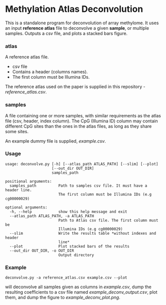 # Methylation Atlas Deconvolution

This is a standalone program for deconvolution of array methylome.
It uses an input **reference atlas** file to deconvolve a given **sample**, or multiple samples.
Outputs a csv file, and plots a stacked bars figure.

### atlas
A reference atlas file. 
- csv file
- Contains a header (columns names).
- The first column must be Illumina IDs.

The reference atlas used on the paper is supplied in this repository - *reference_atlas.csv*.

### samples
A file containing one or more samples, with similar requirements as the atlas file (csv, header, index column).
The CpG (Illumina ID) column may contain different CpG sites than the ones in the atlas files, as long as they share some sites.

An example dummy file is supplied, *example.csv*.

### Usage

```
usage: deconvolve.py [-h] [--atlas_path ATLAS_PATH] [--slim] [--plot]
                     [--out_dir OUT_DIR]
                     samples_path

positional arguments:
  samples_path          Path to samples csv file. It must have a header line.
                        The first column must be Illumina IDs (e.g cg00000029)

optional arguments:
  -h, --help            show this help message and exit
  --atlas_path ATLAS_PATH, -a ATLAS_PATH
                        Path to Atlas csv file. The first column must be
                        Illumina IDs (e.g cg00000029)
  --slim                Write the results table *without indexes and header
                        line*
  --plot                Plot stacked bars of the results
  --out_dir OUT_DIR, -o OUT_DIR
                        Output directory
```

### Example
```
deconvolve.py -a reference_atlas.csv example.csv --plot
```
will deconvolve all samples given as columns in *example.csv*, dump the resulting coefficients to a csv file named *example_deconv_output.csv*, plot them, and dump the figure to *example_deconv_plot.png*.


